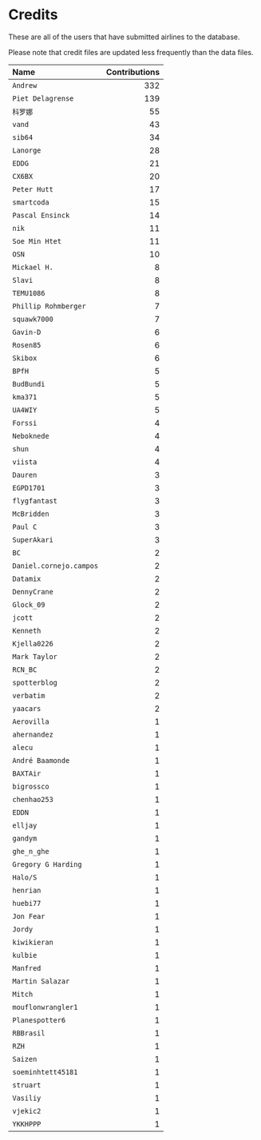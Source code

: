 ﻿# Credits

These are all of the users that have submitted airlines to the database.

Please note that credit files are updated less frequently than the data files.

| Name                    | Contributions |
| :--                     | --: |
| `Andrew`                | 332 |
| `Piet Delagrense`       | 139 |
| `科罗娜`                   | 55 |
| `vand`                  | 43 |
| `sib64`                 | 34 |
| `Lanorge`               | 28 |
| `EDDG`                  | 21 |
| `CX6BX`                 | 20 |
| `Peter Hutt`            | 17 |
| `smartcoda`             | 15 |
| `Pascal Ensinck`        | 14 |
| `nik`                   | 11 |
| `Soe Min Htet`          | 11 |
| `OSN`                   | 10 |
| `Mickael H.`            | 8 |
| `Slavi`                 | 8 |
| `TEMU1086`              | 8 |
| `Phillip Rohmberger`    | 7 |
| `squawk7000`            | 7 |
| `Gavin-D`               | 6 |
| `Rosen85`               | 6 |
| `Skibox`                | 6 |
| `BPfH`                  | 5 |
| `BudBundi`              | 5 |
| `kma371`                | 5 |
| `UA4WIY`                | 5 |
| `Forssi`                | 4 |
| `Neboknede`             | 4 |
| `shun`                  | 4 |
| `viista`                | 4 |
| `Dauren`                | 3 |
| `EGPD1701`              | 3 |
| `flygfantast`           | 3 |
| `McBridden`             | 3 |
| `Paul C`                | 3 |
| `SuperAkari`            | 3 |
| `BC`                    | 2 |
| `Daniel.cornejo.campos` | 2 |
| `Datamix`               | 2 |
| `DennyCrane`            | 2 |
| `Glock_09`              | 2 |
| `jcott`                 | 2 |
| `Kenneth`               | 2 |
| `Kjella0226`            | 2 |
| `Mark Taylor`           | 2 |
| `RCN_BC`                | 2 |
| `spotterblog`           | 2 |
| `verbatim`              | 2 |
| `yaacars`               | 2 |
| `Aerovilla`             | 1 |
| `ahernandez`            | 1 |
| `alecu`                 | 1 |
| `André Baamonde`        | 1 |
| `BAXTAir`               | 1 |
| `bigrossco`             | 1 |
| `chenhao253`            | 1 |
| `EDDN`                  | 1 |
| `elljay`                | 1 |
| `gandym`                | 1 |
| `ghe_n_ghe`             | 1 |
| `Gregory G Harding`     | 1 |
| `Halo/S`                | 1 |
| `henrian`               | 1 |
| `huebi77`               | 1 |
| `Jon Fear`              | 1 |
| `Jordy`                 | 1 |
| `kiwikieran`            | 1 |
| `kulbie`                | 1 |
| `Manfred`               | 1 |
| `Martin Salazar`        | 1 |
| `Mitch`                 | 1 |
| `mouflonwrangler1`      | 1 |
| `Planespotter6`         | 1 |
| `RBBrasil`              | 1 |
| `RZH`                   | 1 |
| `Saizen`                | 1 |
| `soeminhtett45181`      | 1 |
| `struart`               | 1 |
| `Vasiliy`               | 1 |
| `vjekic2`               | 1 |
| `YKKHPPP`               | 1 |

